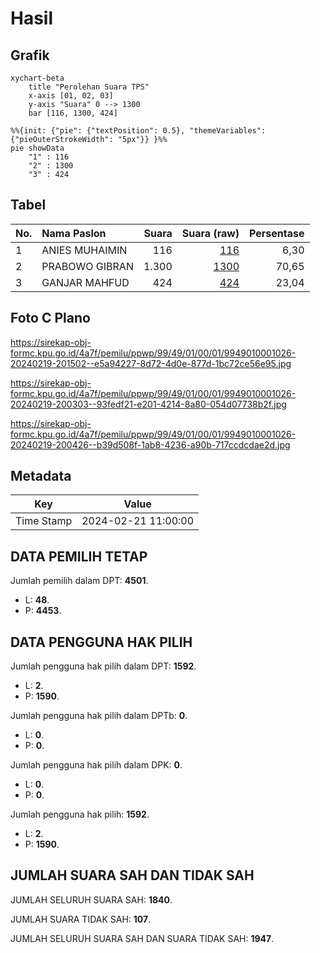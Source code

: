 # Hasil

## Grafik

```mermaid
xychart-beta
    title "Perolehan Suara TPS"
    x-axis [01, 02, 03]
    y-axis "Suara" 0 --> 1300
    bar [116, 1300, 424]
```

```mermaid
%%{init: {"pie": {"textPosition": 0.5}, "themeVariables": {"pieOuterStrokeWidth": "5px"}} }%%
pie showData
    "1" : 116
    "2" : 1300
    "3" : 424
```

## Tabel

| No. | Nama Paslon    | Suara | Suara (raw) | Persentase |
|:--- |:-------------- | -----:| -----------:| ----------:|
| 1   | ANIES MUHAIMIN | 116   | [116][p-1]  | 6,30       |
| 2   | PRABOWO GIBRAN | 1.300 | [1300][p-2] | 70,65      |
| 3   | GANJAR MAHFUD  | 424   | [424][p-3]  | 23,04      |


[p-1]: https://github.com/gigit-pemilu/pemilu-2024-99-luar-negeri/blob/main/pilpres/hitung-suara/sub/99-luar-negeri/sub/49-hong-kong-republik-rakyat-tiongkok/sub/01-hong-kong-republik-rakyat-tiongkok/sub/0001-hong-kong-republik-rakyat-tiongkok/sub/026-pos-022/sub/paslon-1.txt
[p-2]: https://github.com/gigit-pemilu/pemilu-2024-99-luar-negeri/blob/main/pilpres/hitung-suara/sub/99-luar-negeri/sub/49-hong-kong-republik-rakyat-tiongkok/sub/01-hong-kong-republik-rakyat-tiongkok/sub/0001-hong-kong-republik-rakyat-tiongkok/sub/026-pos-022/sub/paslon-2.txt
[p-3]: https://github.com/gigit-pemilu/pemilu-2024-99-luar-negeri/blob/main/pilpres/hitung-suara/sub/99-luar-negeri/sub/49-hong-kong-republik-rakyat-tiongkok/sub/01-hong-kong-republik-rakyat-tiongkok/sub/0001-hong-kong-republik-rakyat-tiongkok/sub/026-pos-022/sub/paslon-3.txt

## Foto C Plano

https://sirekap-obj-formc.kpu.go.id/4a7f/pemilu/ppwp/99/49/01/00/01/9949010001026-20240219-201502--e5a94227-8d72-4d0e-877d-1bc72ce56e95.jpg

https://sirekap-obj-formc.kpu.go.id/4a7f/pemilu/ppwp/99/49/01/00/01/9949010001026-20240219-200303--93fedf21-e201-4214-8a80-054d07738b2f.jpg

https://sirekap-obj-formc.kpu.go.id/4a7f/pemilu/ppwp/99/49/01/00/01/9949010001026-20240219-200426--b39d508f-1ab8-4236-a90b-717ccdcdae2d.jpg


## Metadata

| Key        | Value               |
| ---------- | ------------------- |
| Time Stamp | 2024-02-21 11:00:00 |


## DATA PEMILIH TETAP

Jumlah pemilih dalam DPT: **4501**.
 * L: **48**.
 * P: **4453**.

## DATA PENGGUNA HAK PILIH

Jumlah pengguna hak pilih dalam DPT: **1592**.
 * L: **2**.
 * P: **1590**.

Jumlah pengguna hak pilih dalam DPTb: **0**.
 * L: **0**.
 * P: **0**.

Jumlah pengguna hak pilih dalam DPK: **0**.
 * L: **0**.
 * P: **0**.

Jumlah pengguna hak pilih: **1592**.
 * L: **2**.
 * P: **1590**.

## JUMLAH SUARA SAH DAN TIDAK SAH

JUMLAH SELURUH SUARA SAH: **1840**.

JUMLAH SUARA TIDAK SAH: **107**.

JUMLAH SELURUH SUARA SAH DAN SUARA TIDAK SAH: **1947**.


